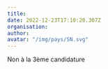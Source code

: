 ```yaml
---
title: 
date: 2022-12-23T17:10:20.307Z
organisation: 
author: 
avatar: "/img/pays/SN.svg"
---
```


Non à la 3ème candidature 